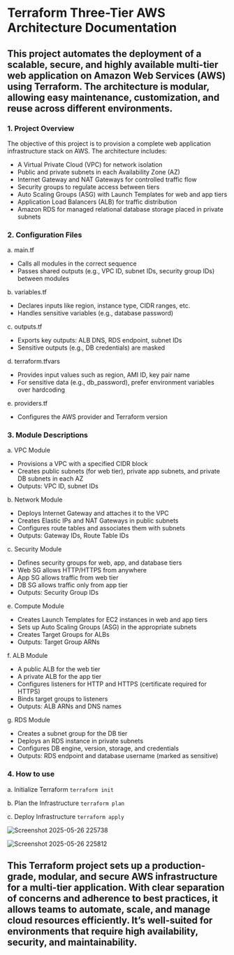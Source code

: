 # Terraform Three-Tier AWS Architecture Documentation

## This project automates the deployment of a scalable, secure, and highly available multi-tier web application on Amazon Web Services (AWS) using Terraform. The architecture is modular, allowing easy maintenance, customization, and reuse across different environments.

### 1. Project Overview

The objective of this project is to provision a complete web application infrastructure stack on AWS. The architecture includes:

- A Virtual Private Cloud (VPC) for network isolation
- Public and private subnets in each Availability Zone (AZ)
- Internet Gateway and NAT Gateways for controlled traffic flow
- Security groups to regulate access between tiers
- Auto Scaling Groups (ASG) with Launch Templates for web and app tiers
- Application Load Balancers (ALB) for traffic distribution
- Amazon RDS for managed relational database storage placed in private subnets

### 2. Configuration Files

a. main.tf
  - Calls all modules in the correct sequence
  - Passes shared outputs (e.g., VPC ID, subnet IDs, security group IDs) between modules

b. variables.tf
  - Declares inputs like region, instance type, CIDR ranges, etc.
  - Handles sensitive variables (e.g., database password)

c. outputs.tf
  - Exports key outputs: ALB DNS, RDS endpoint, subnet IDs
  - Sensitive outputs (e.g., DB credentials) are masked

d. terraform.tfvars
  - Provides input values such as region, AMI ID, key pair name
  - For sensitive data (e.g., db_password), prefer environment variables over hardcoding

e. providers.tf
  - Configures the AWS provider and Terraform version

### 3. Module Descriptions
a. VPC Module
  - Provisions a VPC with a specified CIDR block
  - Creates public subnets (for web tier), private app subnets, and private DB subnets in each AZ
  - Outputs: VPC ID, subnet IDs

b. Network Module
  - Deploys Internet Gateway and attaches it to the VPC
  - Creates Elastic IPs and NAT Gateways in public subnets
  - Configures route tables and associates them with subnets
  - Outputs: Gateway IDs, Route Table IDs

c. Security Module
  - Defines security groups for web, app, and database tiers
  - Web SG allows HTTP/HTTPS from anywhere
  - App SG allows traffic from web tier
  - DB SG allows traffic only from app tier
  - Outputs: Security Group IDs

e. Compute Module
  - Creates Launch Templates for EC2 instances in web and app tiers
  - Sets up Auto Scaling Groups (ASG) in the appropriate subnets
  - Creates Target Groups for ALBs
  - Outputs: Target Group ARNs

f. ALB Module
  - A public ALB for the web tier
  - A private ALB for the app tier
  - Configures listeners for HTTP and HTTPS (certificate required for HTTPS)
  - Binds target groups to listeners
  - Outputs: ALB ARNs and DNS names

g. RDS Module
  - Creates a subnet group for the DB tier
  - Deploys an RDS instance in private subnets
  - Configures DB engine, version, storage, and credentials
  - Outputs: RDS endpoint and database username (marked as sensitive)

### 4. How to use

a. Initialize Terraform
    `terraform init`
    
b. Plan the Infrastructure
   `terraform plan`
   
c. Deploy Infrastructure
    `terraform apply`

![Screenshot 2025-05-26 225738](https://github.com/user-attachments/assets/f8c5cd9c-54c8-4ef4-b831-a14df5d9d7b1)

![Screenshot 2025-05-26 225812](https://github.com/user-attachments/assets/8c0ae8d4-c559-409b-abbd-4fff7eecdcfd)


## This Terraform project sets up a production-grade, modular, and secure AWS infrastructure for a multi-tier application. With clear separation of concerns and adherence to best practices, it allows teams to automate, scale, and manage cloud resources efficiently. It’s well-suited for environments that require high availability, security, and maintainability.

  


